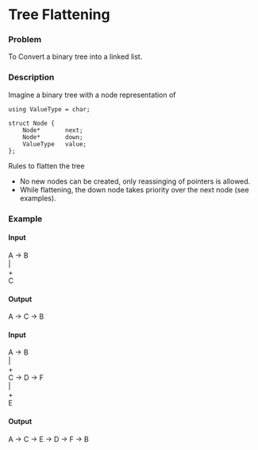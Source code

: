 # Tree Flattening

### Problem
To Convert a binary tree into a linked list.

### Description
Imagine a binary tree with a node representation of 
```
using ValueType = char;

struct Node {
    Node*       next;
    Node*       down;
    ValueType   value;
};
```

Rules to flatten the tree

* No new nodes can be created, only reassinging of pointers is allowed.
* While flattening, the down node takes priority over the next node (see examples).

### Example

#### Input

A -> B <br>
|<br>
+<br>
C

#### Output

A -> C -> B


#### Input

A -> B <br>
|<br>
+<br>
C -> D -> F <br>
|<br>
+<br>
E

#### Output

A -> C -> E -> D -> F -> B
